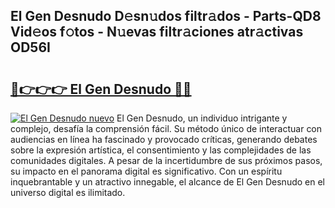 ## El Gen Desnudo D𝚎sn𝚞dos filtr𝚊dos - Parts-QD8 Vid𝚎os f𝚘tos - N𝚞evas filtr𝚊ciones atr𝚊ctivas OD56I

# <h2><a href="http://mb0ufs.tromn.icu/?c=El+Gen+Desnudo">🔗👉👉👉 El Gen Desnudo 🔗🔗</a></h2>

[![El Gen Desnudo nuevo](https://i.imgur.com/pEAQMta.gif)](http://mb0ufs.tromn.icu/?c=El+Gen+Desnudo)
El Gen Desnudo, un individuo intrigante y complejo, desafía la comprensión fácil. Su método único de interactuar con audiencias en línea ha fascinado y provocado críticas, generando debates sobre la expresión artística, el consentimiento y las complejidades de las comunidades digitales. A pesar de la incertidumbre de sus próximos pasos, su impacto en el panorama digital es significativo. Con un espíritu inquebrantable y un atractivo innegable, el alcance de El Gen Desnudo en el universo digital es ilimitado.
